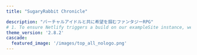 ```yaml
---
title: "SugaryRabbit Chronicle"

description: "バーチャルアイドルと共に希望を掴むファンタジーRPG"
# 1. To ensure Netlify triggers a build on our exampleSite instance, we need to change a file in the exampleSite directory.
theme_version: '2.8.2'
cascade:
  featured_image: '/images/top_all_nologo.png'
---
```

